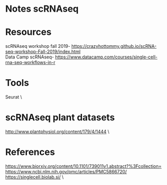 # Notes scRNAseq

# Resources
scRNAseq workshop fall 2019- https://crazyhottommy.github.io/scRNA-seq-workshop-Fall-2019/index.html \
Data Camp scRNAseq- https://www.datacamp.com/courses/single-cell-rna-seq-workflows-in-r





# Tools
Seurat \



# scRNAseq plant datasets
http://www.plantphysiol.org/content/179/4/1444 \


# References
https://www.biorxiv.org/content/10.1101/739011v1.abstract?%3Fcollection= \
https://www.ncbi.nlm.nih.gov/pmc/articles/PMC5866720/ \
https://singlecell.biolab.si/ \
